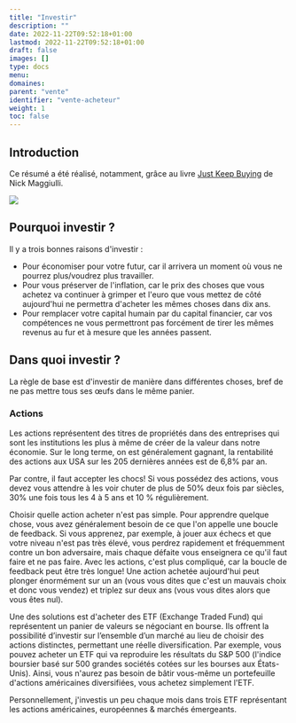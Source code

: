 ```yaml
---
title: "Investir"
description: ""
date: 2022-11-22T09:52:18+01:00
lastmod: 2022-11-22T09:52:18+01:00
draft: false
images: []
type: docs
menu:
domaines:
parent: "vente"
identifier: "vente-acheteur"
weight: 1
toc: false
---
```


## Introduction

Ce résumé a été réalisé, notamment, grâce au livre [Just Keep Buying](https://amzn.to/3VyIsf4) de Nick Maggiulli.

<a href="https://www.amazon.fr/Just-Keep-Buying-Proven-Wealth/dp/0857199250?__mk_fr_FR=%C3%85M%C3%85%C5%BD%C3%95%C3%91&crid=1DL4HN783NSPP&keywords=just+keep+buying&qid=1670235937&sprefix=just+keep+buying%2Caps%2C71&sr=8-1&linkCode=li2&tag=blog-straumat-21&linkId=aa0ef3b7e1bf046c5cae314a4721fcb5&language=fr_FR&ref_=as_li_ss_il" target="_blank"><img border="0" src="//ws-eu.amazon-adsystem.com/widgets/q?_encoding=UTF8&ASIN=0857199250&Format=_SL160_&ID=AsinImage&MarketPlace=FR&ServiceVersion=20070822&WS=1&tag=blog-straumat-21&language=fr_FR" ></a><img src="https://ir-fr.amazon-adsystem.com/e/ir?t=blog-straumat-21&language=fr_FR&l=li2&o=8&a=0857199250" width="1" height="1" border="0" alt="" style="border:none !important; margin:0px !important;" />

## Pourquoi investir ?

Il y a trois bonnes raisons d'investir :

- Pour économiser pour votre futur, car il arrivera un moment où vous ne pourrez plus/voudrez plus travailler.
- Pour vous préserver de l'inflation, car le prix des choses que vous achetez va continuer à grimper et l'euro que vous
  mettez de côté aujourd'hui ne permettra d'acheter les mêmes choses dans dix ans.
- Pour remplacer votre capital humain par du capital financier, car vos compétences ne vous permettront pas forcément de
  tirer les mêmes revenus au fur et à mesure que les années passent.

## Dans quoi investir ?

La règle de base est d'investir de manière dans différentes choses, bref de ne pas mettre tous ses œufs dans le même
panier.

### Actions

Les actions représentent des titres de propriétés dans des entreprises qui sont les institutions les plus à même de
créer de la valeur dans notre économie. Sur le long terme, on est généralement gagnant, la rentabilité des actions aux
USA sur les 205 dernières années est de 6,8% par an.

Par contre, il faut accepter les chocs! Si vous possédez des actions, vous devez vous attendre à les voir chuter de plus
de 50% deux fois par siècles, 30% une fois tous les 4 à 5 ans et 10 % régulièrement.

Choisir quelle action acheter n'est pas simple. Pour apprendre quelque chose, vous avez généralement besoin de ce que
l'on appelle une boucle de feedback. Si vous apprenez, par exemple, à jouer aux échecs et que votre niveau n'est pas
très élevé, vous perdrez rapidement et fréquemment contre un bon adversaire, mais chaque défaite vous enseignera ce
qu'il faut faire et ne pas faire. Avec les actions, c'est plus compliqué, car la boucle de feedback peut être très
longue! Une action achetée aujourd'hui peut plonger énormément sur un an (vous vous dites que c'est un mauvais choix et
donc vous vendez) et triplez sur deux ans (vous vous dites alors que vous êtes nul).

Une des solutions est d'acheter des ETF (Exchange Traded Fund) qui représentent un panier de valeurs se négociant en
bourse. Ils offrent la possibilité d’investir sur l’ensemble d’un marché au lieu de choisir des actions distinctes,
permettant une réelle diversification. Par exemple, vous pouvez acheter un ETF qui va reproduire les résultats du S&P
500 (l'indice boursier basé sur 500 grandes sociétés cotées sur les bourses aux États-Unis). Ainsi, vous n'aurez pas
besoin de bâtir vous-même un portefeuille d'actions américaines diversifiées, vous achetez simplement l'ETF.

Personnellement, j'investis un peu chaque mois dans trois ETF représentant les actions américaines, européennes &
marchés émergeants.

